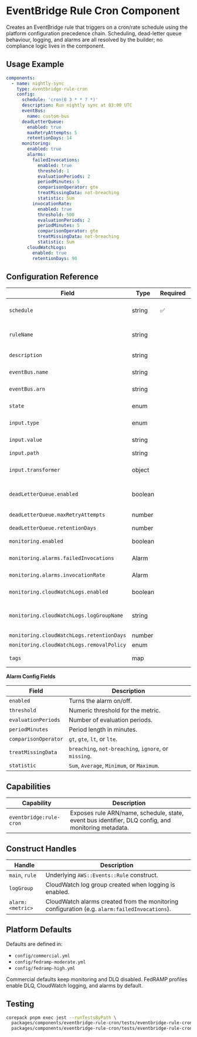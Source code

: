 # EventBridge Rule Cron Component

Creates an EventBridge rule that triggers on a cron/rate schedule using the platform configuration precedence chain. Scheduling, dead-letter queue behaviour, logging, and alarms are all resolved by the builder; no compliance logic lives in the component.

## Usage Example

```yaml
components:
  - name: nightly-sync
    type: eventbridge-rule-cron
    config:
      schedule: 'cron(0 3 * * ? *)'
      description: Run nightly sync at 03:00 UTC
      eventBus:
        name: custom-bus
      deadLetterQueue:
        enabled: true
        maxRetryAttempts: 5
        retentionDays: 14
      monitoring:
        enabled: true
        alarms:
          failedInvocations:
            enabled: true
            threshold: 1
            evaluationPeriods: 2
            periodMinutes: 5
            comparisonOperator: gte
            treatMissingData: not-breaching
            statistic: Sum
          invocationRate:
            enabled: true
            threshold: 500
            evaluationPeriods: 2
            periodMinutes: 5
            comparisonOperator: gte
            treatMissingData: not-breaching
            statistic: Sum
        cloudWatchLogs:
          enabled: true
          retentionDays: 90
```

## Configuration Reference

| Field | Type | Required | Description |
|-------|------|----------|-------------|
| `schedule` | string | ✅ | Cron or rate expression passed directly to EventBridge. |
| `ruleName` | string | | Override the generated rule name (sanitised to 64 characters). |
| `description` | string | | Rule description (defaults to `Cron rule for <component>`). |
| `eventBus.name` | string | | Name of an EventBridge bus (defaults to `default`). |
| `eventBus.arn` | string | | ARN of an EventBridge bus (overrides `name`). |
| `state` | enum | | `enabled` or `disabled` (defaults to `enabled`). |
| `input.type` | enum | | `constant`, `path`, or `transformer` (optional). |
| `input.value` | string | | Constant payload when `type: constant`. |
| `input.path` | string | | JSON path when `type: path`. |
| `input.transformer` | object | | Transformer configuration (`inputTemplate` required) when `type: transformer`. |
| `deadLetterQueue.enabled` | boolean | | Toggle DLQ configuration (no SQS queue is created automatically). |
| `deadLetterQueue.maxRetryAttempts` | number | | Retry attempts before handing to the DLQ. |
| `deadLetterQueue.retentionDays` | number | | DLQ retention period in days. |
| `monitoring.enabled` | boolean | | Enable CloudWatch alarms/logging. |
| `monitoring.alarms.failedInvocations` | Alarm | | Alarm configuration for failed invocations. |
| `monitoring.alarms.invocationRate` | Alarm | | Alarm configuration for invocation volume. |
| `monitoring.cloudWatchLogs.enabled` | boolean | | Enable CloudWatch log delivery for rule executions. |
| `monitoring.cloudWatchLogs.logGroupName` | string | | Override the log group name (defaults to `/aws/events/rule/<service>-<component>`). |
| `monitoring.cloudWatchLogs.retentionDays` | number | | Log retention period in days. |
| `monitoring.cloudWatchLogs.removalPolicy` | enum | | `retain` or `destroy`. |
| `tags` | map | | Additional tags merged into the rule. |

**Alarm Config Fields**

| Field | Description |
|-------|-------------|
| `enabled` | Turns the alarm on/off. |
| `threshold` | Numeric threshold for the metric. |
| `evaluationPeriods` | Number of evaluation periods. |
| `periodMinutes` | Period length in minutes. |
| `comparisonOperator` | `gt`, `gte`, `lt`, or `lte`. |
| `treatMissingData` | `breaching`, `not-breaching`, `ignore`, or `missing`. |
| `statistic` | `Sum`, `Average`, `Minimum`, or `Maximum`. |

## Capabilities

| Capability | Description |
|------------|-------------|
| `eventbridge:rule-cron` | Exposes rule ARN/name, schedule, state, event bus identifier, DLQ config, and monitoring metadata. |

## Construct Handles

| Handle | Description |
|--------|-------------|
| `main`, `rule` | Underlying `AWS::Events::Rule` construct. |
| `logGroup` | CloudWatch log group created when logging is enabled. |
| `alarm:<metric>` | CloudWatch alarms created from the monitoring configuration (e.g. `alarm:failedInvocations`). |

## Platform Defaults

Defaults are defined in:

- `config/commercial.yml`
- `config/fedramp-moderate.yml`
- `config/fedramp-high.yml`

Commercial defaults keep monitoring and DLQ disabled. FedRAMP profiles enable DLQ, CloudWatch logging, and alarms by default.

## Testing

```bash
corepack pnpm exec jest --runTestsByPath \
  packages/components/eventbridge-rule-cron/tests/eventbridge-rule-cron.builder.test.ts \
  packages/components/eventbridge-rule-cron/tests/eventbridge-rule-cron.component.synthesis.test.ts --silent
```

